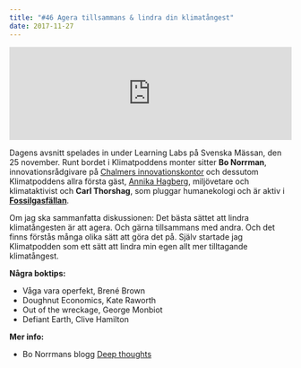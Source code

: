 ```yaml
---
title: "#46 Agera tillsammans & lindra din klimatångest"
date: 2017-11-27
---
```


<iframe src="https://w.soundcloud.com/player/?url=https%3A//api.soundcloud.com/tracks/361239239&amp;color=001665&amp;auto_play=false&amp;hide_related=false&amp;show_comments=true&amp;show_user=true&amp;show_reposts=false" width="100%" height="166" frameborder="no" scrolling="no"></iframe>

Dagens avsnitt spelades in under Learning Labs på Svenska Mässan, den 25 november. Runt bordet i Klimatpoddens monter sitter **Bo Norrman**, innovationsrådgivare på [Chalmers innovationskontor](https://innovationskontor.chalmers.se/) och dessutom Klimatpoddens allra första gäst, [Annika Hagberg](https://twitter.com/AnnikaHagberg), miljövetare och klimataktivist och **Carl Thorshag**, som pluggar humanekologi och är aktiv i **[Fossilgasfällan](http://www.fossilgasfallan.se/)**.

Om jag ska sammanfatta diskussionen: Det bästa sättet att lindra klimatångesten är att agera. Och gärna tillsammans med andra. Och det finns förstås många olika sätt att göra det på. Själv startade jag  Klimatpodden som ett sätt att lindra min egen allt mer tilltagande klimatångest.

**Några boktips:**

- Våga vara operfekt, Brené Brown
- Doughnut Economics, Kate Raworth
- Out of the wreckage, George Monbiot
- Defiant Earth, Clive Hamilton

**Mer info:**

- Bo Norrmans blogg [Deep thoughts](https://zenightowl.blogspot.se)
